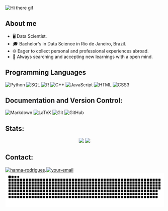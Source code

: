 ![Hi there gif](https://github.com/kayo-ko/kayo-ko/assets/62913271/7b5df04b-0e67-44c3-ab9a-90d1343a36b9)

## About me
- 🖥  Data Scientist.
- 🎓 Bachelor's in Data Science in Rio de Janeiro, Brazil.
- 🌐 Eager to collect personal and professional experiences abroad.
- 🧠 Always searching and accepting new learnings with a open mind.

## Programming Languages
![Python](https://img.shields.io/badge/Python%20-%2314354C.svg?style=for-the-badge&logo=python&logoColor=white) 
![SQL](https://img.shields.io/badge/SQL-00000F?style=for-the-badge&logo=mysql&logoColor=white)
![R](https://img.shields.io/badge/R-%23276DC3.svg?style=for-the-badge&logo=R&logoColor=white)
![C++](https://img.shields.io/badge/C%2B%2B-00599C?style=for-the-badge&logo=c%2B%2B&logoColor=white)
![JavaScript](https://img.shields.io/badge/JavaScript-323330?style=for-the-badge&logo=javascript&logoColor=F7DF1E)
![HTML](https://img.shields.io/badge/HTML5-E34F26?style=for-the-badge&logo=html5&logoColor=white)
![CSS3](https://img.shields.io/badge/CSS3-1572B6?style=for-the-badge&logo=css3&logoColor=white)

## Documentation and Version Control:
![Markdown](https://img.shields.io/badge/markdown-%23000000.svg?style=for-the-badge&logo=markdown&logoColor=white)
![LaTeX](https://img.shields.io/badge/LaTeX-%23008080.svg?style=for-the-badge&logo=latex&logoColor=white)
![Git](https://img.shields.io/badge/git-%23F05033.svg?style=for-the-badge&logo=git&logoColor=white)
![GitHub](https://img.shields.io/badge/github-%23121011.svg?style=for-the-badge&logo=github&logoColor=white) 

## Stats:
<div align="center">
  <img height="150em" src="https://github-readme-stats.vercel.app/api?username=kayo-ko&show_icons=true&theme=gotham&include_all_commits=true&count_private=true"/>
  <img height="150em" src="https://github-readme-stats.vercel.app/api/top-langs/?username=kayo-ko&layout=compact&langs_count=5&theme=gotham"/>
</div>

## Contact:

<a href="https://www.linkedin.com/in/kayoyokoyamareis/" target="blank">
  <img align="center" src="https://img.shields.io/badge/-LinkedIn-039BE5?style=for-the-badge&logo=Linkedin&logoColor=white&link=https://www.linkedin.com/in/mgrootendorst/" alt="hanna-rodrigues"/>
</a>
<a href="mailto:kayo_reis1@hotmail.com" target="blank">
  <img align="center" src="https://img.shields.io/badge/Microsoft_Outlook-0078D4?style=for-the-badge&logo=microsoft-outlook&logoColor=white&link=mailto:kayo_reis1@hotmail.com" alt="your-email"/>
</a>

<picture>
  <source
    media="(prefers-color-scheme: dark)"
    srcset="https://github.com/kayo-ko/kayo-ko/blob/manual-run-output/only-svg/github-contribution-grid-snake-dark.svg"
  />
  <source
    media="(prefers-color-scheme: light)"
    srcset="https://github.com/kayo-ko/kayo-ko/blob/manual-run-output/only-svg/github-contribution-grid-snake.svg"
  />
  <img
    alt="github contribution grid snake animation"
    src="https://github.com/kayo-ko/kayo-ko/blob/manual-run-output/only-svg/github-contribution-grid-snake.svg"
  />
</picture>
